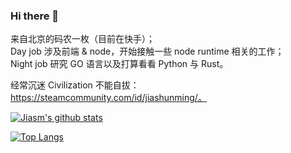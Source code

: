 ### Hi there 👋

来自北京的码农一枚（目前在快手）；  
Day job 涉及前端 & node，开始接触一些 node runtime 相关的工作；  
Night job 研究 GO 语言以及打算看看 Python 与 Rust。  

经常沉迷 Civilization 不能自拔：https://steamcommunity.com/id/jiashunming/。

[![Jiasm's github stats](https://github-readme-stats.vercel.app/api?username=jiasm&show_icons=true)](https://github.com/anuraghazra/github-readme-stats)

[![Top Langs](https://github-readme-stats.vercel.app/api/top-langs/?username=jiasm&show_icons=true)](https://github.com/anuraghazra/github-readme-stats)
